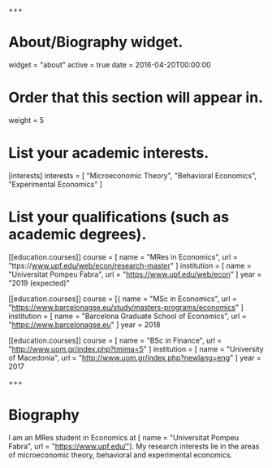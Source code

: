 +++
# About/Biography widget.
widget = "about"
active = true
date = 2016-04-20T00:00:00

# Order that this section will appear in.
weight = 5

# List your academic interests.
[interests]
  interests = [
    "Microeconomic Theory",
    "Behavioral Economics",
    "Experimental Economics"
  ]

# List your qualifications (such as academic degrees).
[[education.courses]]
  course = [ name = "MRes in Economics", url = "ttps://www.upf.edu/web/econ/research-master" ]
  institution = [ name = "Universitat Pompeu Fabra", url = "https://www.upf.edu/web/econ" ]
  year = "2019 (expected)"

[[education.courses]]
  course = [{ name = "MSc in Economics", url = "https://www.barcelonagse.eu/study/masters-programs/economics" ]
  institution = [ name = "Barcelona Graduate School of Economics", url = "https://www.barcelonagse.eu" ]
  year = 2018

[[education.courses]]
  course = [ name = "BSc in Finance", url = "http://www.uom.gr/index.php?tmima=5" ]
  institution = [ name = "University of Macedonia", url = "http://www.uom.gr/index.php?newlang=eng" ]
  year = 2017
 
+++

# Biography
I am an MRes student in Economics at [ name = "Universitat Pompeu Fabra", url = "https://www.upf.edu/"]. My research interests lie in the areas of microeconomic theory, behavioral and experimental economics.
